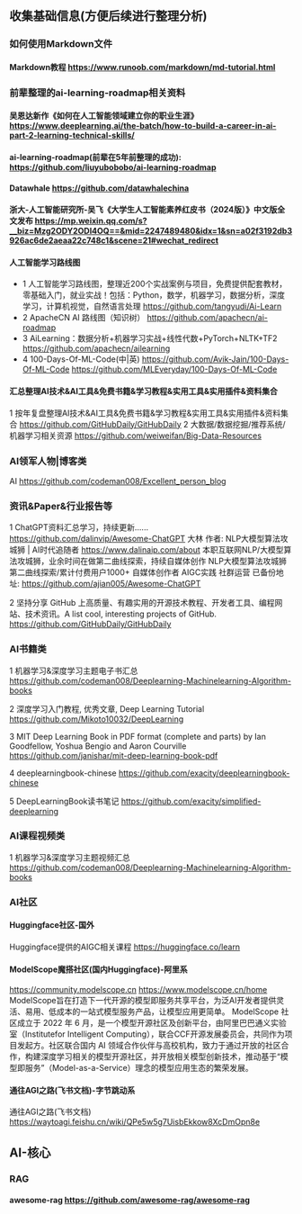 ##    收集基础信息(方便后续进行整理分析)

### 如何使用Markdown文件
####   Markdown教程  https://www.runoob.com/markdown/md-tutorial.html


### 前辈整理的ai-learning-roadmap相关资料
#### 吴恩达新作《如何在人工智能领域建立你的职业生涯》  https://www.deeplearning.ai/the-batch/how-to-build-a-career-in-ai-part-2-learning-technical-skills/
#### ai-learning-roadmap(前辈在5年前整理的成功):  https://github.com/liuyubobobo/ai-learning-roadmap
#### Datawhale  https://github.com/datawhalechina
#### 浙大-人工智能研究所-吴飞《大学生人工智能素养红皮书（2024版）》中文版全文发布  https://mp.weixin.qq.com/s?__biz=Mzg2ODY2ODI4OQ==&mid=2247489480&idx=1&sn=a02f3192db3926ac6de2aeaa22c748c1&scene=21#wechat_redirect


#### 人工智能学习路线图
 - 1 人工智能学习路线图，整理近200个实战案例与项目，免费提供配套教材，零基础入门，就业实战！包括：Python，数学，机器学习，数据分析，深度学习，计算机视觉，自然语言处理   https://github.com/tangyudi/Ai-Learn
 - 2 ApacheCN AI 路线图（知识树）  https://github.com/apachecn/ai-roadmap
 - 3 AiLearning：数据分析+机器学习实战+线性代数+PyTorch+NLTK+TF2   https://github.com/apachecn/ailearning
 - 4 100-Days-Of-ML-Code(中|英) 
    https://github.com/Avik-Jain/100-Days-Of-ML-Code
    https://github.com/MLEveryday/100-Days-Of-ML-Code

#### 汇总整理AI技术&AI工具&免费书籍&学习教程&实用工具&实用插件&资料集合
1 按年复盘整理AI技术&AI工具&免费书籍&学习教程&实用工具&实用插件&资料集合  https://github.com/GitHubDaily/GitHubDaily
2 大数据/数据挖掘/推荐系统/机器学习相关资源  https://github.com/weiweifan/Big-Data-Resources


### AI领军人物|博客类
AI     https://github.com/codeman008/Excellent_person_blog

### 资讯&Paper&行业报告等
1  ChatGPT资料汇总学习，持续更新......  https://github.com/dalinvip/Awesome-ChatGPT
大林 作者: NLP大模型算法攻城狮 | AI时代追随者  https://www.dalinaip.com/about
本职互联网NLP/大模型算法攻城狮，业余时间在做第二曲线探索，持续自媒体创作
NLP大模型算法攻城狮 第二曲线探索/累计付费用户1000+ 自媒体创作者 AIGC实践 社群运营
已备份地址: https://github.com/ajian005/Awesome-ChatGPT

2 坚持分享 GitHub 上高质量、有趣实用的开源技术教程、开发者工具、编程网站、技术资讯。A list cool, interesting projects of GitHub.  https://github.com/GitHubDaily/GitHubDaily


### AI书籍类
1 机器学习&深度学习主题电子书汇总
https://github.com/codeman008/Deeplearning-Machinelearning-Algorithm-books

2 深度学习入门教程, 优秀文章, Deep Learning Tutorial    https://github.com/Mikoto10032/DeepLearning

3 MIT Deep Learning Book in PDF format (complete and parts) by Ian Goodfellow, Yoshua Bengio and Aaron Courville   https://github.com/janishar/mit-deep-learning-book-pdf

4 deeplearningbook-chinese  https://github.com/exacity/deeplearningbook-chinese

5 DeepLearningBook读书笔记  https://github.com/exacity/simplified-deeplearning

### AI课程视频类
1 机器学习&深度学习主题视频汇总
https://github.com/codeman008/Deeplearning-Machinelearning-Algorithm-books


### AI社区
#### Huggingface社区-国外
Huggingface提供的AIGC相关课程
https://huggingface.co/learn
#### ModelScope魔搭社区(国内Huggingface)-阿里系
https://community.modelscope.cn
https://www.modelscope.cn/home
ModelScope旨在打造下一代开源的模型即服务共享平台，为泛AI开发者提供灵活、易用、低成本的一站式模型服务产品，让模型应用更简单。
ModelScope 社区成立于 2022 年 6 月，是一个模型开源社区及创新平台，由阿里巴巴通义实验室（Institutefor Intelligent Computing），联合CCF开源发展委员会，共同作为项目发起方。社区联合国内 AI 领域合作伙伴与高校机构，致力于通过开放的社区合作，构建深度学习相关的模型开源社区，并开放相关模型创新技术，推动基于“模型即服务”（Model-as-a-Service）理念的模型应用生态的繁荣发展。
#### 通往AGI之路(飞书文档)-字节跳动系
通往AGI之路(飞书文档)  https://waytoagi.feishu.cn/wiki/QPe5w5g7UisbEkkow8XcDmOpn8e


## AI-核心
### RAG
#### awesome-rag   https://github.com/awesome-rag/awesome-rag




